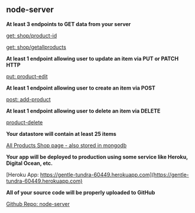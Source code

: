 ## node-server

**At least 3 endpoints to GET data from your server**

[get: shop/product-id](https://gentle-tundra-60449.herokuapp.com/shop/product-id)

[get: shop/getallproducts](https://gentle-tundra-60449.herokuapp.com/shop/shop-products)

**At least 1 endpoint allowing user to update an item via PUT or PATCH HTTP**

[put: product-edit](https://gentle-tundra-60449.herokuapp.com/shop/product/edit)

**At least 1 endpoint allowing user to create an item via POST**

[post: add-product](https://gentle-tundra-60449.herokuapp.com/shop/add-product)

**At least 1 endpoint allowing user to delete an item via DELETE**

[product-delete](https://github.com/candacecantrell/node-server/blob/master/routes/admin-route.js)

**Your datastore will contain at least 25 items**

[All Products Shop page - also stored in mongodb](https://gentle-tundra-60449.herokuapp.com/shop/shop-products)

**Your app will be deployed to production using some service like Heroku, Digital Ocean, etc.**

[Heroku App: https://gentle-tundra-60449.herokuapp.com](https://gentle-tundra-60449.herokuapp.com)

**All of your source code will be properly uploaded to GitHub**

[Github Repo: node-server](https://github.com/candacecantrell/node-server)

